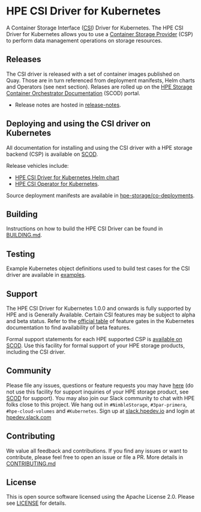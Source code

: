 # HPE CSI Driver for Kubernetes

A Container Storage Interface ([CSI](https://github.com/container-storage-interface/spec)) Driver for Kubernetes. The HPE CSI Driver for Kubernetes allows you to use a [Container Storage Provider](https://github.com/hpe-storage/container-storage-provider) (CSP) to perform data management operations on storage resources.

## Releases

The CSI driver is released with a set of container images published on Quay. Those are in turn referenced from deployment manifests, Helm charts and Operators (see next section). Relases are rolled up on the [HPE Storage Container Orchestrator Documentation](https://scod.hpedev.io/csi_driver/index.html#compatibility_and_support) (SCOD) portal.

- Release notes are hosted in [release-notes](release-notes).

## Deploying and using the CSI driver on Kubernetes

All documentation for installing and using the CSI driver with a HPE storage backend (CSP) is available on [SCOD](https://scod.hpedev.io/csi_driver/deployment.html).

Release vehicles include:

- [HPE CSI Driver for Kubernetes Helm chart](https://artifacthub.io/packages/helm/hpe-storage/hpe-csi-driver)
- [HPE CSI Operator for Kubernetes](https://operatorhub.io/operator/hpe-csi-operator).

Source deployment manifests are available in [hpe-storage/co-deployments](https://github.com/hpe-storage/co-deployments).

## Building

Instructions on how to build the HPE CSI Driver can be found in [BUILDING.md](BUILDING.md).

## Testing

Example Kubernetes object definitions used to build test cases for the CSI driver are available in [examples](examples).

## Support

The HPE CSI Driver for Kubernetes 1.0.0 and onwards is fully supported by HPE and is Generally Available. Certain CSI features may be subject to alpha and beta status. Refer to the [official table](https://kubernetes.io/docs/reference/command-line-tools-reference/feature-gates/) of feature gates in the Kubernetes documentation to find availability of beta features.

Formal support statements for each HPE supported CSP is [available on SCOD](https://scod.hpedev.io/legal/support). Use this facility for formal support of your HPE storage products, including the CSI driver.

## Community

Please file any issues, questions or feature requests you may have [here](https://github.com/hpe-storage/csi-driver/issues) (do not use this facility for support inquiries of your HPE storage product, see [SCOD](https://scod.hpedev.io/legal/support) for support). You may also join our Slack community to chat with HPE folks close to this project. We hang out in `#NimbleStorage`, `#3par-primera`, `#hpe-cloud-volumes` and `#Kubernetes`. Sign up at [slack.hpedev.io](https://slack.hpedev.io/) and login at [hpedev.slack.com](https://hpedev.slack.com/)

## Contributing

We value all feedback and contributions. If you find any issues or want to contribute, please feel free to open an issue or file a PR. More details in [CONTRIBUTING.md](CONTRIBUTING.md)

## License

This is open source software licensed using the Apache License 2.0. Please see [LICENSE](LICENSE) for details.